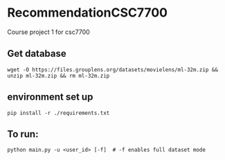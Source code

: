 # RecommendationCSC7700
Course project 1 for csc7700 

## Get database
```wget -O https://files.grouplens.org/datasets/movielens/ml-32m.zip && unzip ml-32m.zip && rm ml-32m.zip```

## environment set up

```pip install -r ./requirements.txt```


## To run:
```python main.py -u <user_id> [-f]  # -f enables full dataset mode```

